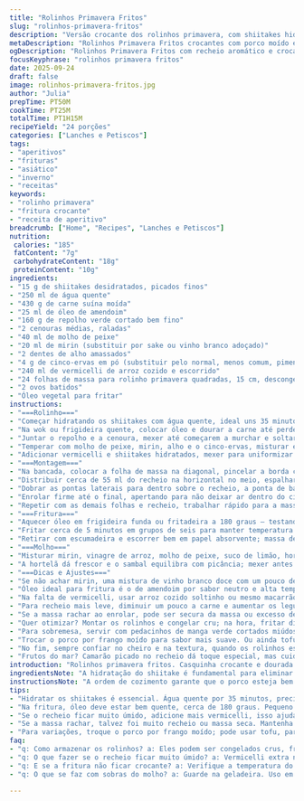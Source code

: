 ```yaml
---
title: "Rolinhos Primavera Fritos"
slug: "rolinhos-primavera-fritos"
description: "Versão crocante dos rolinhos primavera, com shiitakes hidratados, porco moído e legumes frescos. Leve toque de especiarias chinesas e molho azedo-doce com pimenta. Textura crocante por fora, recheio úmido e aromático."
metaDescription: "Rolinhos Primavera Fritos crocantes com porco moído e legumes frescos; sabor intenso de especiarias chinesas e molhinho azedo-doce."
ogDescription: "Rolinhos Primavera Fritos com recheio aromático e crocantíssima fritura. Perfeitos para petiscar e impressionar na mesa."
focusKeyphrase: "rolinhos primavera fritos"
date: 2025-09-24
draft: false
image: rolinhos-primavera-fritos.jpg
author: "Julia"
prepTime: PT50M
cookTime: PT25M
totalTime: PT1H15M
recipeYield: "24 porções"
categories: ["Lanches e Petiscos"]
tags:
- "aperitivos"
- "frituras"
- "asiático"
- "inverno"
- "receitas"
keywords:
- "rolinho primavera"
- "fritura crocante"
- "receita de aperitivo"
breadcrumb: ["Home", "Recipes", "Lanches e Petiscos"]
nutrition: 
 calories: "185"
 fatContent: "7g"
 carbohydrateContent: "18g"
 proteinContent: "10g"
ingredients:
- "15 g de shiitakes desidratados, picados finos"
- "250 ml de água quente"
- "430 g de carne suína moída"
- "25 ml de óleo de amendoim"
- "160 g de repolho verde cortado bem fino"
- "2 cenouras médias, raladas"
- "40 ml de molho de peixe"
- "20 ml de mirin (substituir por sake ou vinho branco adoçado)"
- "2 dentes de alho amassados"
- "4 g de cinco-ervas em pó (substituir pelo normal, menos comum, pimenta da china em pó)"
- "240 ml de vermicelli de arroz cozido e escorrido"
- "24 folhas de massa para rolinho primavera quadradas, 15 cm, descongeladas"
- "2 ovos batidos"
- "Óleo vegetal para fritar"
instructions:
- "===Rolinho==="
- "Começar hidratando os shiitakes com água quente, ideal uns 35 minutos; quando murchar, escorrer bem e picar se precisar, textura deve ser macia mas firme."
- "Na wok ou frigideira quente, colocar óleo e dourar a carne até perder o rosa, mexendo para soltar os pedaços; não vai umido, deve chiar e liberar aroma."
- "Juntar o repolho e a cenoura, mexer até começarem a murchar e soltar leve umidade, uns 11 minutos; não deixe virar sopa, só cozinhar rapido para manter algum crocância."
- "Temperar com molho de peixe, mirin, alho e o cinco-ervas, misturar e deixar cozinhar mais 3 minutos para tudo incorporar; cheiro vai ficar intenso; aí desligar e deixar esfriar um pouco."
- "Adicionar vermicelli e shiitakes hidratados, mexer para uniformizar e ajustar sal e pimenta do reino; a mistura deve ficar úmida mas firme para encher os rolinhos."
- "===Montagem==="
- "Na bancada, colocar a folha de massa na diagonal, pincelar a borda com ovo batido (ajuda a fechar bem)."
- "Distribuir cerca de 55 ml do recheio na horizontal no meio, espalhar sem exagerar para facilitar o enrolar."
- "Dobrar as pontas laterais para dentro sobre o recheio, a ponta de baixo vem sobre essa dobra."
- "Enrolar firme até o final, apertando para não deixar ar dentro do cilindro; se tiver massa sobrando, dobrar para garantir que não abra."
- "Repetir com as demais folhas e recheio, trabalhar rápido para a massa não secar e rachar."
- "===Fritura==="
- "Aquecer óleo em frigideira funda ou fritadeira a 180 graus – testando com um pedaço pequeno de massa, deve borbulhar imediatamente e dourar em 30 segundos."
- "Fritar cerca de 5 minutos em grupos de seis para manter temperatura estável, virar para dourar por igual; atentos ao som: chiado constante e cor dourada profunda indicam ponto."
- "Retirar com escumadeira e escorrer bem em papel absorvente; massa deve ficar crocante mas não oleosa; se ficar encharcada, óleo está frio demais."
- "===Molho==="
- "Misturar mirin, vinagre de arroz, molho de peixe, suco de limão, hortelã picada e uma pitada de sambal oelek; guardar gelado até servir."
- "A hortelã dá frescor e o sambal equilibra com picância; mexer antes de usar para ingredientes assentarem."
- "===Dicas e Ajustes==="
- "Se não achar mirin, uma mistura de vinho branco doce com um pouco de açúcar funciona bem; cinco-especiarias pode ser substituído por canela e cravo em pouca quantidade, só para não perder aroma."
- "Óleo ideal para fritura é o de amendoim por sabor neutro e alta temperatura; se substituir, óleo de canola ou girassol servem."
- "Na falta de vermicelli, usar arroz cozido soltinho ou mesmo macarrão fino ajuda no volume e textura."
- "Para recheio mais leve, diminuir um pouco a carne e aumentar os legumes, inclusive acrescentar broto de feijão; textura e sabor ganham frescor e crocância."
- "Se a massa rachar ao enrolar, pode ser secura da massa ou excesso de recheio; adicionar ovo nas bordas evita problemas."
- "Quer otimizar? Montar os rolinhos e congelar cru; na hora, fritar direto sem descongelar para crocância máxima."
- "Para sobremesa, servir com pedacinhos de manga verde cortados miúdos junto ao molho, surpreendente!"
- "Trocar o porco por frango moído para sabor mais suave. Ou ainda tofu firme bem espremido e temperado – veganos agradecem."
- "No fim, sempre confiar no cheiro e na textura, quando os rolinhos estalam levemente ao toque e têm cor dourada homogênea, estão prontos."
- "Frutos do mar? Camarão picado no recheio dá toque especial, mas cuidado com excesso de umidade—secar bem antes de usar."
introduction: "Rolinhos primavera fritos. Casquinha crocante e dourada que estala ao contato; recheio úmido e perfumado de porco, shiitakes e legumes. Tem aquele aroma das especiarias chinesas misturado ao alho e molho de peixe. O vermicelli ajuda a dar liga, mas só o suficiente para não ficar pesado. A mistura da fritura rápida e temperatura alta é o segredo para a crocância sem engordurar. Molhinho fresquinho com vinagre, limão e pimenta, para dar equilíbrio ao fritinho pesado. Já tentei sem shiitake, com frango, com mais legumes e mesmo veganizando, mas o clássico com shiitake, porco e cinco-especiarias é meu favorito. Dá um trabalhinho de enrolar, mas a recompensa compensa cada minuto sentado na bancada."
ingredientsNote: "A hidratação do shiitake é fundamental para eliminar aquele gosto muito terroso e garantir textura macia sem perder consistência. Mirin traz doçura e um toque ácido, mas pode ser substituído por um mix de vinho doce e um toque de vinagre. Para fritura, óleo de amendoim é indicado pelo sabor neutro e por aguentar temperaturas altas sem queimar. A massa para rolinho primavera deve estar descongelada, macia e maleável para evitar rompimentos. Vermicelli de arroz é importante para que o recheio não fique solto demais, ajudando a dar consistência. Equilibre sempre o sal, levando em consideração que molho de peixe já é bastante salgada. Substituir o porco por frango ou tofu ajuda a ajustar sabor e textura, só que muda a mordida. Atenção ao limpar legumes para manter crocância e frescor no recheio."
instructionsNote: "A ordem de cozimento garante que o porco esteja bem dourado para liberar sabor intenso. Já cozinhei o recheio inteiro junto e o resultado foi um pouco encharcado, por isso prefiro fazer por etapas: a carne primeiro pra pegar cor, depois legumes para não cozinhar demais, finalizando com temperos para aroma. A montagem do rolinho precisa ser firme e rápida, porque a massa seca rápido e racha fácil. Pincelar as bordas com ovo ajuda a selar; evitar excesso ou pouca quantidade para que não fique duro depois de frito. Na fritura, controlar temperatura é tudo. Se o óleo estiver baixo, absorve gordura e fica pesado, se estiver alto, queima rápido antes de cozinhar o interior. Dourar por igual, mexendo pouco para que não rasguem. Escorrer em papel absorvente e servir quente. O molho é fácil, só misturar e deixar descansar pra os sabores se amalgamarem. Eu sempre aproveito o vapor do recheio para aquecer o molho antes de servir; fica mais aromático e gostoso."
tips:
- "Hidratar os shiitakes é essencial. Água quente por 35 minutos, precisa ficar macio. Escorra bem, picar é opcional. Eles trazem umami."
- "Na fritura, óleo deve estar bem quente, cerca de 180 graus. Pequeno teste: pedaço de massa que borbulha forte, dá sinal verde."
- "Se o recheio ficar muito úmido, adicione mais vermicelli, isso ajuda a dar liga. Textura ideal é bem úmida, não molhada!"
- "Se a massa rachar, talvez foi muito recheio ou massa seca. Mantenha massa coberta enquanto monta e pincelar com ovo ajuda."
- "Para variações, troque o porco por frango moído; pode usar tofu, para vegan. A textura muda, mas o sabor continua bom."
faq:
- "q: Como armazenar os rolinhos? a: Eles podem ser congelados crus, frita direto do congelador. Para fritos, mantenha na geladeira, mas consuma logo."
- "q: O que fazer se o recheio ficar muito úmido? a: Vermicelli extra no recheio resolve isso. Também use legumes mais secos, como pimentão."
- "q: E se a fritura não ficar crocante? a: Verifique a temperatura do óleo. Se frio, vai deixar os rolinhos encharcados. Aqueça bem!"
- "q: O que se faz com sobras do molho? a: Guarde na geladeira. Uso em saladas ou como acompanhamento. Ótimo para um lanche leve."

---
```

